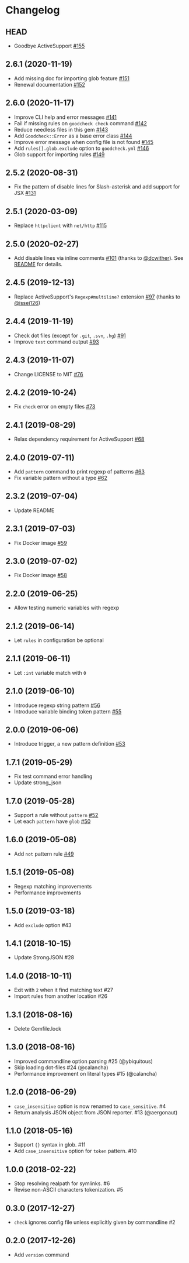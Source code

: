 # Changelog

## HEAD

* Goodbye ActiveSupport [#155](https://github.com/sider/goodcheck/pull/155)

## 2.6.1 (2020-11-19)

* Add missing doc for importing glob feature [#151](https://github.com/sider/goodcheck/pull/151)
* Renewal documentation [#152](https://github.com/sider/goodcheck/pull/152)

## 2.6.0 (2020-11-17)

* Improve CLI help and error messages [#141](https://github.com/sider/goodcheck/pull/141)
* Fail if missing rules on `goodcheck check` command [#142](https://github.com/sider/goodcheck/pull/142)
* Reduce needless files in this gem [#143](https://github.com/sider/goodcheck/pull/143)
* Add `Goodcheck::Error` as a base error class [#144](https://github.com/sider/goodcheck/pull/144)
* Improve error message when config file is not found [#145](https://github.com/sider/goodcheck/pull/145)
* Add `rules[].glob.exclude` option to `goodcheck.yml` [#146](https://github.com/sider/goodcheck/pull/146)
* Glob support for importing rules [#149](https://github.com/sider/goodcheck/pull/149)

## 2.5.2 (2020-08-31)

* Fix the pattern of disable lines for Slash-asterisk and add support for JSX [#131](https://github.com/sider/goodcheck/pull/131)

## 2.5.1 (2020-03-09)

* Replace `httpclient` with `net/http` [#115](https://github.com/sider/goodcheck/pull/115)

## 2.5.0 (2020-02-27)

* Add disable lines via inline comments [#101](https://github.com/sider/goodcheck/pull/101) (thanks to [@dcwither](https://github.com/dcwither)). See [README](https://github.com/sider/goodcheck#disabling-rules-with-inline-comments) for details.

## 2.4.5 (2019-12-13)

* Replace ActiveSupport's `Regexp#multiline?` extension [#97](https://github.com/sider/goodcheck/pull/97) (thanks to [@issei126](https://github.com/issei126))

## 2.4.4 (2019-11-19)

* Check dot files (except for `.git`, `.svn`, `.hg`) [#91](https://github.com/sider/goodcheck/pull/91)
* Improve `test` command output [#93](https://github.com/sider/goodcheck/pull/93)

## 2.4.3 (2019-11-07)

* Change LICENSE to MIT [#76](https://github.com/sider/goodcheck/pull/76)

## 2.4.2 (2019-10-24)

* Fix `check` error on empty files [#73](https://github.com/sider/goodcheck/pull/73)

## 2.4.1 (2019-08-29)

* Relax dependency requirement for ActiveSupport [#68](https://github.com/sider/goodcheck/pull/68)

## 2.4.0 (2019-07-11)

* Add `pattern` command to print regexp of patterns [#63](https://github.com/sider/goodcheck/pull/63)
* Fix variable pattern without a type [#62](https://github.com/sider/goodcheck/pull/62)

## 2.3.2 (2019-07-04)

* Update README

## 2.3.1 (2019-07-03)

* Fix Docker image [#59](https://github.com/sider/goodcheck/pull/59)

## 2.3.0 (2019-07-02)

* Fix Docker image [#58](https://github.com/sider/goodcheck/pull/58)

## 2.2.0 (2019-06-25)

* Allow testing numeric variables with regexp

## 2.1.2 (2019-06-14)

* Let `rules` in configuration be optional

## 2.1.1 (2019-06-11)

* Let `:int` variable match with `0`

## 2.1.0 (2019-06-10)

* Introduce regexp string pattern [#56](https://github.com/sider/goodcheck/pull/56)
* Introduce variable binding token pattern [#55](https://github.com/sider/goodcheck/pull/55)

## 2.0.0 (2019-06-06)

* Introduce trigger, a new pattern definition [#53](https://github.com/sider/goodcheck/pull/53)

## 1.7.1 (2019-05-29)

* Fix test command error handling
* Update strong_json

## 1.7.0 (2019-05-28)

* Support a rule without `pattern` [#52](https://github.com/sider/goodcheck/pull/52)
* Let each `pattern` have `glob` [#50](https://github.com/sider/goodcheck/pull/50)

## 1.6.0 (2019-05-08)

* Add `not` pattern rule [#49](https://github.com/sider/goodcheck/pull/49)

## 1.5.1 (2019-05-08)

* Regexp matching improvements
* Performance improvements

## 1.5.0 (2019-03-18)

* Add `exclude` option #43

## 1.4.1 (2018-10-15)

* Update StrongJSON #28

## 1.4.0 (2018-10-11)

* Exit with `2` when it find matching text #27
* Import rules from another location #26

## 1.3.1 (2018-08-16)

* Delete Gemfile.lock

## 1.3.0 (2018-08-16)

* Improved commandline option parsing #25 (@ybiquitous)
* Skip loading dot-files #24 (@calancha)
* Performance improvement on literal types #15 (@calancha)

## 1.2.0 (2018-06-29)

* `case_insensitive` option is now renamed to `case_sensitive`. #4
* Return analysis JSON object from JSON reporter. #13 (@aergonaut)

## 1.1.0 (2018-05-16)

* Support `{}` syntax in glob. #11
* Add `case_insensitive` option for `token` pattern. #10

## 1.0.0 (2018-02-22)

* Stop resolving realpath for symlinks. #6
* Revise non-ASCII characters tokenization. #5

## 0.3.0 (2017-12-27)

* `check` ignores config file unless explicitly given by commandline #2

## 0.2.0 (2017-12-26)

* Add `version` command
